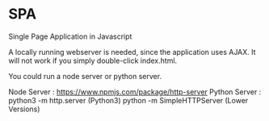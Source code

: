 # SPA
Single Page Application in Javascript


A locally running webserver is needed, since the application uses AJAX.
It will not work if you simply double-click index.html.

You could run a node server or python server.

Node Server : https://www.npmjs.com/package/http-server
Python Server : python3 -m http.server (Python3)
                python -m SimpleHTTPServer (Lower Versions)
